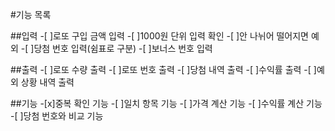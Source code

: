 #기능 목록

##입력 -[ ]로또 구입 금액 입력 -[ ]1000원 단위 입력 확인 -[ ]안 나뉘어 떨어지면 예외 -[ ]당첨 번호 입력(쉼표로 구분) -[ ]보너스 번호 입력

##출력 -[ ]로또 수량 출력 -[ ]로또 번호 출력 -[ ]당첨 내역 출력 -[ ]수익률 출력 -[ ]예외 상황 내역 출력

##기능 -[x]중복 확인 기능 -[ ]일치 항목 기능 -[ ]가격 계산 기능 -[ ]수익률 계산 기능 -[ ]당첨 번호와 비교 기능
